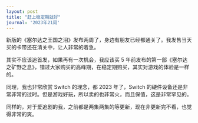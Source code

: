 ```yaml
---
layout: post
title: "赶上稳定期就好"
journal: '2023年21周'
---
```


新版的《塞尔达之王国之泪》发布两周了，身边有朋友已经都通关了。我发售当天买的卡带还在清关中，让人非常的着急。

其实不应该追首发，如果再有一次机会，我应该买 5 年前发布的第一部《塞尔达之矿野之息》，错过大家购买的高峰期，在稳定期购买，其实对游戏的体验是一样的。

同理，我也非常欣赏 Switch 的理念，都 2023 年了，Switch 的硬件设备还是非常非常的过时。但是游戏好玩，所以卖的也非常火，而且保值，这是非常罕见的。

同样的，对于爱追剧的我，之前都是两集两集的等更新，现在非更新完不看，也觉得非常的爽。